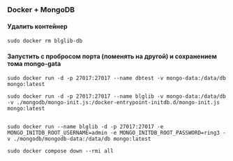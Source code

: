 ### Docker + MongoDB

#### Удалить контейнер

```
sudo docker rm blglib-db
```

#### Запустить с пробросом порта (поменять на другой) и сохранением тома mongo-gata
```
sudo docker run -d -p 27017:27017 --name dbtest -v mongo-data:/data/db mongo:latest

sudo docker run -d -p 27017:27017 --name blglib -v mongo-data:/data/db -v ./mongodb/mongo-init.js:/docker-entrypoint-initdb.d/mongo-init.js mongo:latest 


sudo docker run --name blglib -d -p 27017:27017 -e MONGO_INITDB_ROOT_USERNAME=admin -e MONGO_INITDB_ROOT_PASSWORD=ring3 -v ./mongodb/mongodb-data:/data/db mongo:latest 

```


```
sudo docker compose down --rmi all
```